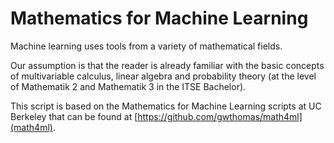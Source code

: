 # Mathematics for Machine Learning

Machine learning uses tools from a variety of mathematical fields.

Our assumption is that the reader is already familiar with the basic concepts of multivariable calculus, linear algebra and probability theory (at the level of Mathematik 2 and Mathematik 3 in the ITSE Bachelor).

This script is based on the Mathematics for Machine Learning scripts at UC Berkeley that can be found at [https://github.com/gwthomas/math4ml](math4ml).